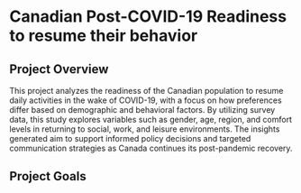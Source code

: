 # Canadian Post-COVID-19 Readiness to resume their behavior
## Project Overview

This project analyzes the readiness of the Canadian population to resume daily activities in the wake of COVID-19, with a focus on how preferences differ based on demographic and behavioral factors. By utilizing survey data, this study explores variables such as gender, age, region, and comfort levels in returning to social, work, and leisure environments. The insights generated aim to support informed policy decisions and targeted communication strategies as Canada continues its post-pandemic recovery.

## Project Goals

